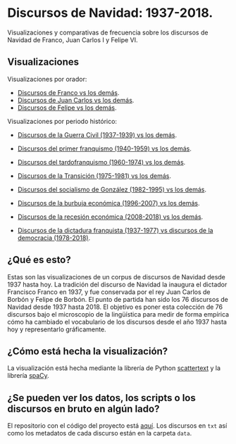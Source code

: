 # Discursos de Navidad: 1937-2018. 
Visualizaciones y comparativas de frecuencia sobre los discursos de Navidad de Franco, Juan Carlos I y Felipe VI.
 

## Visualizaciones
Visualizaciones por orador:
- [Discursos de Franco vs los demás](https://lirondos.github.io/discursos-de-navidad/viz/franco.html).
- [Discursos de Juan Carlos vs los demás](https://lirondos.github.io/discursos-de-navidad/viz/juan_carlos.html).
- [Discursos de Felipe vs los demás](https://lirondos.github.io/discursos-de-navidad/viz/felipe.html).

Visualizaciones por periodo histórico:

- [Discursos de la Guerra Civil (1937-1939) vs los demás](https://lirondos.github.io/discursos-de-navidad/viz/guerra.html).
- [Discursos del primer franquismo (1940-1959) vs los demás](https://lirondos.github.io/discursos-de-navidad/viz/primerfranquismo.html).
- [Discursos del tardofranquismo (1960-1974) vs los demás](https://lirondos.github.io/discursos-de-navidad/viz/tardofranquismo.html).
- [Discursos de la Transición (1975-1981) vs los demás](https://lirondos.github.io/discursos-de-navidad/viz/transicion.html).
- [Discursos del socialismo de González (1982-1995) vs los demás](https://lirondos.github.io/discursos-de-navidad/viz/socialismo.html).
- [Discursos de la burbuja económica (1996-2007) vs los demás](https://lirondos.github.io/discursos-de-navidad/viz/burbuja.html).
- [Discursos de la recesión económica (2008-2018) vs los demás](https://lirondos.github.io/discursos-de-navidad/viz/recesion.html).

- [Discursos de la dictadura franquista (1937-1977) vs discursos de la democracia (1978-2018)](https://lirondos.github.io/discursos-de-navidad/viz/dictadura.html).



## ¿Qué es esto?
Estas son las visualizaciones de un corpus de discursos de Navidad desde 1937 hasta hoy. La tradición del discurso de Navidad la inaugura el dictador Francisco Franco en 1937, y fue conservada por el rey Juan Carlos de Borbón y Felipe de Borbón. El punto de partida han sido los 76 discursos de Navidad desde 1937 hasta 2018. El objetivo es poner esta colección de 76 discursos bajo el microscopio de la lingüística para medir de forma empírica cómo ha cambiado el vocabulario de los discursos desde el año 1937 hasta hoy y representarlo gráficamente.    


## ¿Cómo está hecha la visualización?
La visualización está hecha mediante la librería de Python [scattertext](https://github.com/JasonKessler/scattertext) y la librería [spaCy](https://spacy.io/). 

## ¿Se pueden ver los datos, los scripts o los discursos en bruto en algún lado?
El repositorio con el código del proyecto está [aquí](https://github.com/lirondos/discursos-de-navidad). Los discursos en `txt` así como los metadatos de cada discurso están en la carpeta `data`. 



